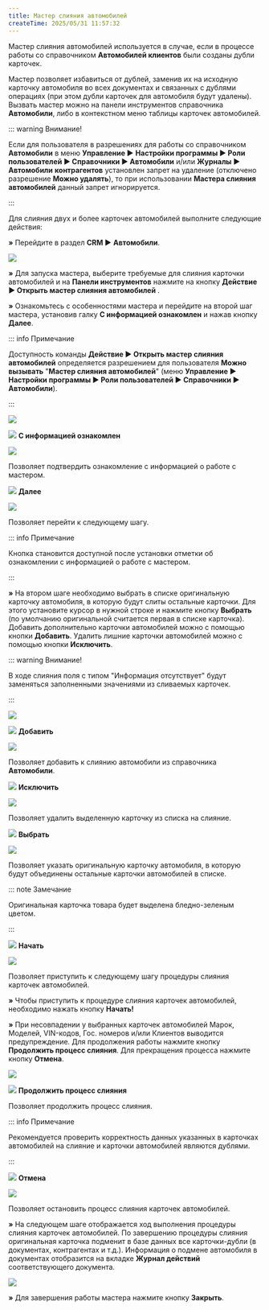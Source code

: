 ```yaml
---
title: Мастер слияния автомобилей
createTime: 2025/05/31 11:57:32
---
```

Мастер слияния автомобилей используется в случае, если в процессе работы со справочником **Автомобилей клиентов** были созданы дубли карточек.

Мастер позволяет избавиться от дублей, заменив их на исходную карточку автомобиля во всех документах и связанных с дублями операциях (при этом дубли карточек для автомобиля будут удалены). Вызвать мастер можно на панели инструментов справочника **Автомобили**, либо в контекстном меню таблицы карточек автомобилей.

::: warning Внимание!

Если для пользователя в разрешениях для работы со справочником **Автомобили** в меню **Управление ►** **Настройки программы ► Роли пользователей ► Справочники ► Автомобили** и/или **Журналы ► Автомобили** **контрагентов** установлен запрет на удаление (отключено разрешение **Можно удалять**), то при использовании **Мастера слияния автомобилей** данный запрет игнорируется.

:::

Для слияния двух и более карточек автомобилей выполните следующие действия:

**»** Перейдите в раздел **CRM ►** **Автомобили**.

![](../../assets/work/two/187.png)

**»** Для запуска мастера, выберите требуемые для слияния карточки автомобилей и на **Панели инструментов** нажмите на кнопку **Действие ► Открыть мастер слияния автомобилей** . 

**»** Ознакомьтесь с особенностями мастера и перейдите на второй шаг мастера, установив галку **С информацией ознакомлен** и нажав кнопку **Далее**.

::: info Примечание

Доступность команды **Действие ► Открыть мастер слияния автомобилей** определяется разрешением для пользователя **Можно вызывать** "**Мастер слияния автомобилей**" (меню **Управление ►** **Настройки программы ► Роли пользователей ► Справочники ► Автомобили**).

:::

![](../../assets/work/two/188.png)

![](../../assets/work/two/006.png) **С информацией ознакомлен**

![](../../assets/work/two/189.png)

Позволяет подтвердить ознакомление с информацией о работе с мастером.

![](../../assets/work/two/008.png) **Далее**

![](../../assets/work/two/190.png)

Позволяет перейти к следующему шагу.

::: info Примечание

Кнопка становится доступной после установки отметки об ознакомлении с информацией о работе с мастером.

:::

**»** На втором шаге необходимо выбрать в списке оригинальную карточку автомобиля, в которую будут слиты остальные карточки. Для этого установите курсор в нужной строке и нажмите кнопку **Выбрать** (по умолчанию оригинальной считается первая в списке карточка). Добавить дополнительно карточки автомобилей можно с помощью кнопки **Добавить**. Удалить лишние карточки автомобилей можно с помощью кнопки **Исключить**.

::: warning Внимание!

В ходе слияния поля с типом "Информация отсутствует" будут заменяться заполненными значениями из сливаемых карточек.

:::

![](../../assets/work/two/191.png)

![](../../assets/work/two/006.png) **Добавить**

![](../../assets/work/two/192.png)

Позволяет добавить к слиянию автомобили из справочника **Автомобили**.

![](../../assets/work/two/008.png) **Исключить**

![](../../assets/work/two/193.png)

Позволяет удалить выделенную карточку из списка на слияние.

![](../../assets/work/two/009.png) **Выбрать**

![](../../assets/work/two/194.png)

Позволяет указать оригинальную карточку автомобиля, в которую будут объединены остальные карточки автомобилей в списке.

::: note Замечание

Оригинальная карточка товара будет выделена бледно-зеленым цветом.

:::

![](../../assets/work/two/010.png) **Начать**

![](../../assets/work/two/195.png)

Позволяет приступить к следующему шагу процедуры слияния карточек автомобилей.

**»** Чтобы приступить к процедуре слияния карточек автомобилей, необходимо нажать кнопку **Начать!**

**»** При несовпадении у выбранных карточек автомобилей Марок, Моделей, VIN-кодов, Гос. номеров и/или Клиентов выводится предупреждение. Для продолжения работы нажмите кнопку **Продолжить процесс слияния**. Для прекращения процесса нажмите кнопку **Отмена**.

![](../../assets/work/two/196.png)

![](../../assets/work/two/006.png) **Продолжить процесс слияния**

Позволяет продолжить процесс слияния.

::: info Примечание

Рекомендуется проверить корректность данных указанных в карточках автомобилей на слияние и карточки автомобилей являются дублями.

:::

![](../../assets/work/two/008.png) **Отмена**

![](../../assets/work/two/197.png)

Позволяет остановить процесс слияния карточек автомобилей.

**»** На следующем шаге отображается ход выполнения процедуры слияния карточек автомобилей. По завершению процедуры слияния оригинальная карточка подменит в базе данных все карточки-дубли (в документах, контрагентах и т.д.). Информация о подмене автомобиля в документах отобразится на вкладке **Журнал действий** соответствующего документа.

![](../../assets/work/two/198.png)

**»** Для завершения работы мастера нажмите кнопку **Закрыть**.